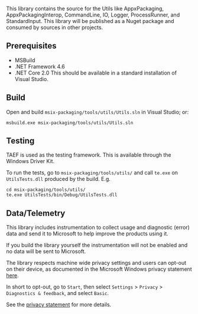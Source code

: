 This library contains the source for the Utils like AppxPackaging, AppxPackagingInterop,
CommandLine, IO, Logger, ProcessRunner, and StandardInput. This library will be
published as a Nuget package and consumed by sources in other projects.

## Prerequisites

* MSBuild
* .NET Framework 4.6
* .NET Core 2.0
This should be available in a standard installation of Visual Studio.

## Build

Open and build `msix-packaging/tools/utils/Utils.sln` in Visual Studio; or:
```
msbuild.exe msix-packaging/tools/utils/Utils.sln
```

## Testing

TAEF is used as the testing framework. This is available through the Windows Driver Kit.

To run the tests, go to `msix-packaging/tools/utils/` and call `te.exe` on `UtilsTests.dll` produced by the build. E.g.
```
cd msix-packaging/tools/utils/
te.exe UtilsTests/bin/Debug/UtilsTests.dll
```

## Data/Telemetry

This library includes instrumentation to collect usage and diagnostic (error) data and send it to Microsoft to help improve the products using it.

If you build the library yourself the instrumentation will not be enabled and no data will be sent to Microsoft.

The library respects machine wide privacy settings and users can opt-out on their device, as documented in the Microsoft Windows privacy statement [here](https://support.microsoft.com/en-us/help/4468236/diagnostics-feedback-and-privacy-in-windows-10-microsoft-privacy).

In short to opt-out, go to `Start`, then select `Settings` > `Privacy` > `Diagnostics & feedback`, and select `Basic`.

See the [privacy statement](PRIVACY.md) for more details.